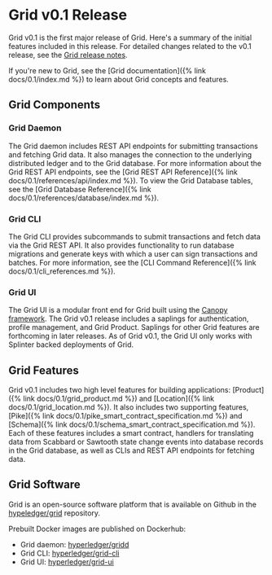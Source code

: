# Grid v0.1 Release

<!--
  Copyright 2018-2020 Cargill Incorporated
  Licensed under Creative Commons Attribution 4.0 International License
  https://creativecommons.org/licenses/by/4.0/
-->

Grid v0.1 is the first major release of Grid. Here's a summary of the initial
features included in this release. For detailed changes related to the v0.1
release, see the [Grid release notes](https://github.com/hyperledger/grid/blob/0-1/RELEASE_NOTES.md).

If you're new to Grid, see the [Grid documentation]({% link docs/0.1/index.md %})
to learn about Grid concepts and features.

## Grid Components

### Grid Daemon

The Grid daemon includes REST API endpoints for submitting transactions and
fetching Grid data. It also manages the connection to the underlying distributed
ledger and to the Grid database. For more information about the Grid REST API
endpoints, see
the [Grid REST API Reference]({% link docs/0.1/references/api/index.md %}).
To view the Grid Database tables, see
the [Grid Database Reference]({% link docs/0.1/references/database/index.md %}).

### Grid CLI

The Grid CLI provides subcommands to submit transactions and fetch data via the
Grid REST API. It also provides functionality to run database migrations and
generate keys with which a user can sign transactions and batches. For more
information, see the [CLI Command Reference]({% link docs/0.1/cli_references.md %}).

### Grid UI

The Grid UI is a modular front end for Grid built using the [Canopy framework](https://www.splinter.dev/docs/0.4/concepts/canopy_application_framework.html).
The Grid v0.1 release includes a saplings for authentication, profile
management, and Grid Product. Saplings for other Grid features are forthcoming
in later releases. As of Grid v0.1, the Grid UI only works with Splinter backed
deployments of Grid.

## Grid Features

Grid v0.1 includes two high level features for building applications:
[Product]({% link docs/0.1/grid_product.md %}) and
[Location]({% link docs/0.1/grid_location.md %}). It also includes two
supporting features,
[Pike]({% link docs/0.1/pike_smart_contract_specification.md %}) and
[Schema]({% link docs/0.1/schema_smart_contract_specification.md %}). Each of
these features includes a smart contract, handlers for translating data from
Scabbard or Sawtooth state change events into database records in the Grid
database, as well as CLIs and REST API endpoints for fetching data.

## Grid Software

Grid is an open-source software platform that is available on Github in the
[hypeledger/grid](https://github.com/hyperledger/grid) repository.

Prebuilt Docker images are published on Dockerhub:
 - Grid daemon: [hyperledger/gridd](https://hub.docker.com/r/hyperledger/gridd)
 - Grid CLI: [hyperledger/grid-cli](https://hub.docker.com/r/hyperledger/grid-cli)
 - Grid UI: [hyperledger/grid-ui](https://hub.docker.com/r/hyperledger/grid-ui)
